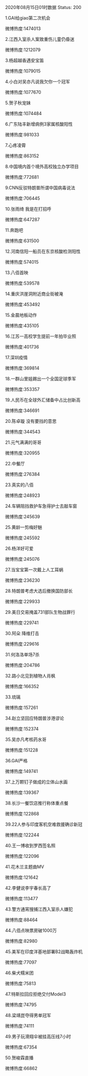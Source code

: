 2020年08月15日01时数据
Status: 200

1.GAI给giao第二次机会

微博热度:1474013

2.江西入室杀人案致重伤儿童仍昏迷

微博热度:1212079

3.杨超越香遇安宝笛

微博热度:1079015

4.小白对吴亦凡说我欠你一个冠军

微博热度:1077670

5.贺子秋宠妹

微博热度:1074484

6.广东陆丰新增病例3家属核酸阳性

微博热度:981033

7.心疼凌霄

微博热度:863152

8.中国境内首个境外高校独立办学项目

微博热度:772681

9.CNN反驳特朗普所谓中国病毒说法

微博热度:706445

10.张雨绮 我是在打招呼

微博热度:647287

11.奔跑吧

微博热度:631500

12.河南信阳一船员在东京核酸检测阳性

微博热度:574015

13.八佰首映

微博热度:539578

14.重庆洪崖洞附近商业街被淹

微博热度:453492

15.金晨地板动作

微博热度:435105

16.江苏一高校学生提前一年拍毕业照

微博热度:401736

17.深圳疫情

微博热度:369814

18.一群山里娃踢出一个全国足球季军

微博热度:353357

19.人民币在全球外汇储备中占比创新高

微博热度:346691

20.陈卓璇 没有要挡的意思

微博热度:344543

21.元气满满的哥哥

微博热度:320955

22.中餐厅

微博热度:276384

23.真实的八佰

微博热度:248923

24.车辆阻挡救护车急得护士去敲车窗

微博热度:245639

25.黄龄一剪梅好魅

微博热度:245592

26.杨洋好可爱

微博热度:245076

27.当宝宝第一次戴上人工耳蜗

微博热度:236230

28.特朗普考虑大选后撤换国防部长

微博热度:229933

29.美日交易掩盖731部队生物战罪行

微博热度:229741

30.阿朵 降维打击

微博热度:229616

31.何洛洛单场7杀

微博热度:204786

32.路小北见到植物人肖枫

微博热度:166352

33.琉璃

微博热度:157261

34.赵立坚回应特朗普涉港谬论

微博热度:152374

35.吴亦凡考核药水哥

微博热度:151228

36.GAI严格

微博热度:149741

37.上万颗钉子做成的立体山水画

微博热度:139367

38.长沙一餐饮店推行称体重点餐

微博热度:122868

39.22人参与印度客机空难救援确诊新冠

微博热度:122244

40.王一博收到罗西签名照

微博热度:122096

41.花木兰主题曲MV

微博热度:121642

42.李健说李宇春长高了

微博热度:113477

43.警方通宵搜捕江西入室杀人嫌犯

微博热度:88464

44.八佰点映票房破1000万

微博热度:82980

45.美军在印度洋基地部署B2战略轰炸机

微博热度:77097

46.柴犬糯米团

微博热度:75813

47.特斯拉回应拒绝交付Model3

微博热度:74795

48.梁靖崑夺得男单冠军

微博热度:74111

49.男子玩滑翔伞被挂高压线7小时

微博热度:67354

50.贺峻霖直播

微博热度:66862

